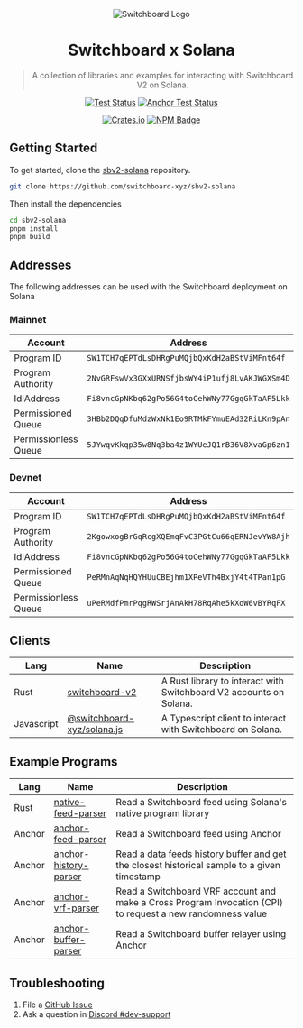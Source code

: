 <div align="center">

![Switchboard Logo](https://github.com/switchboard-xyz/sbv2-core/raw/main/website/static/img/icons/switchboard/avatar.png)

# Switchboard x Solana

> A collection of libraries and examples for interacting with Switchboard V2 on
> Solana.

[![Test Status](https://github.com/switchboard-xyz/sbv2-solana/actions/workflows/solana-js-test.yml/badge.svg)](https://github.com/switchboard-xyz/sbv2-solana/actions/workflows/solana-js-test.yml)
[![Anchor Test Status](https://github.com/switchboard-xyz/sbv2-solana/actions/workflows/anchor-test.yml/badge.svg)](https://github.com/switchboard-xyz/sbv2-solana/actions/workflows/anchor-test.yml)

[![Crates.io](https://img.shields.io/crates/v/switchboard-v2?label=switchboard-v2&logo=rust)](https://crates.io/crates/switchboard-v2)
[![NPM Badge](https://img.shields.io/github/package-json/v/switchboard-xyz/sbv2-solana?color=red&filename=javascript%2Fsolana.js%2Fpackage.json&label=%40switchboard-xyz%2Fsolana.js&logo=npm)](https://www.npmjs.com/package/@switchboard-xyz/solana.js)

</div>

## Getting Started

To get started, clone the
[sbv2-solana](https://github.com/switchboard-xyz/sbv2-solana) repository.

```bash
git clone https://github.com/switchboard-xyz/sbv2-solana
```

Then install the dependencies

```bash
cd sbv2-solana
pnpm install
pnpm build
```

## Addresses

The following addresses can be used with the Switchboard deployment on Solana

### Mainnet

| Account              | Address                                        |
| -------------------- | ---------------------------------------------- |
| Program ID           | `SW1TCH7qEPTdLsDHRgPuMQjbQxKdH2aBStViMFnt64f`  |
| Program Authority    | `2NvGRFswVx3GXxURNSfjbsWY4iP1ufj8LvAKJWGXSm4D` |
| IdlAddress           | `Fi8vncGpNKbq62gPo56G4toCehWNy77GgqGkTaAF5Lkk` |
| Permissioned Queue   | `3HBb2DQqDfuMdzWxNk1Eo9RTMkFYmuEAd32RiLKn9pAn` |
| Permissionless Queue | `5JYwqvKkqp35w8Nq3ba4z1WYUeJQ1rB36V8XvaGp6zn1` |

### Devnet

| Account              | Address                                        |
| -------------------- | ---------------------------------------------- |
| Program ID           | `SW1TCH7qEPTdLsDHRgPuMQjbQxKdH2aBStViMFnt64f`  |
| Program Authority    | `2KgowxogBrGqRcgXQEmqFvC3PGtCu66qERNJevYW8Ajh` |
| IdlAddress           | `Fi8vncGpNKbq62gPo56G4toCehWNy77GgqGkTaAF5Lkk` |
| Permissioned Queue   | `PeRMnAqNqHQYHUuCBEjhm1XPeVTh4BxjY4t4TPan1pG`  |
| Permissionless Queue | `uPeRMdfPmrPqgRWSrjAnAkH78RqAhe5kXoW6vBYRqFX`  |

## Clients

| **Lang**   | **Name**                                           | **Description**                                                    |
| ---------- | -------------------------------------------------- | ------------------------------------------------------------------ |
| Rust       | [switchboard-v2](rust/switchboard-v2)              | A Rust library to interact with Switchboard V2 accounts on Solana. |
| Javascript | [@switchboard-xyz/solana.js](javascript/solana.js) | A Typescript client to interact with Switchboard on Solana.        |

## Example Programs

| **Lang** | **Name**                                                | **Description**                                                                                            |
| -------- | ------------------------------------------------------- | ---------------------------------------------------------------------------------------------------------- |
| Rust     | [native-feed-parser](programs/native-feed-parser)       | Read a Switchboard feed using Solana's native program library                                              |
| Anchor   | [anchor-feed-parser](programs/anchor-feed-parser)       | Read a Switchboard feed using Anchor                                                                       |
| Anchor   | [anchor-history-parser](programs/anchor-history-parser) | Read a data feeds history buffer and get the closest historical sample to a given timestamp                |
| Anchor   | [anchor-vrf-parser](programs/anchor-vrf-parser)         | Read a Switchboard VRF account and make a Cross Program Invocation (CPI) to request a new randomness value |
| Anchor   | [anchor-buffer-parser](programs/anchor-buffer-parser)   | Read a Switchboard buffer relayer using Anchor                                                             |

## Troubleshooting

1. File a
   [GitHub Issue](https://github.com/switchboard-xyz/sbv2-solana/issues/new)
2. Ask a question in
   [Discord #dev-support](https://discord.com/channels/841525135311634443/984343400377647144)
